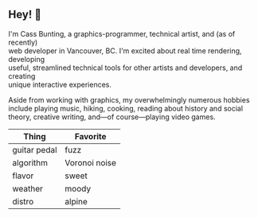 ## Hey! 🌊

I'm Cass Bunting, a graphics-programmer, technical artist, and (as of recently)   
web developer in Vancouver, BC. I'm excited about real time rendering, developing   
useful, streamlined technical tools for other artists and developers, and creating  
unique interactive experiences.  

Aside from working with graphics, my overwhelmingly numerous hobbies include
playing music, hiking, cooking, reading about history and social theory,
creative writing, and—of course—playing video games.

| Thing        | Favorite                 |
|--------------|--------------------------|
| guitar pedal | fuzz                     |
| algorithm    | Voronoi noise            |
| flavor       | sweet                    |
| weather      | moody                    |
| distro       | alpine                   |
